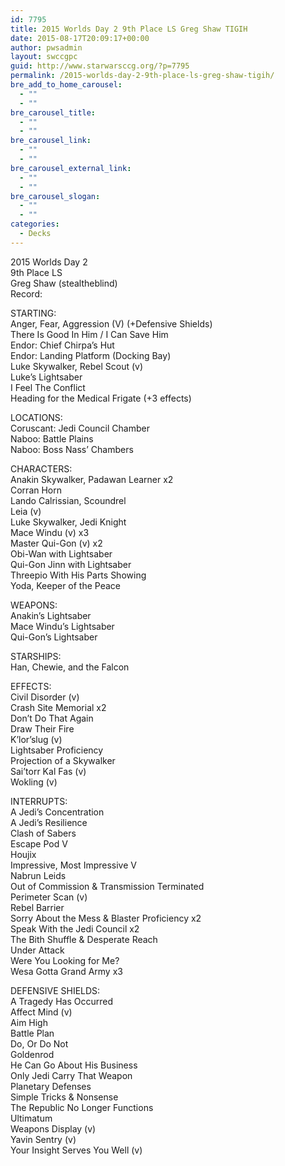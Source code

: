 ```yaml
---
id: 7795
title: 2015 Worlds Day 2 9th Place LS Greg Shaw TIGIH
date: 2015-08-17T20:09:17+00:00
author: pwsadmin
layout: swccgpc
guid: http://www.starwarsccg.org/?p=7795
permalink: /2015-worlds-day-2-9th-place-ls-greg-shaw-tigih/
bre_add_to_home_carousel:
  - ""
  - ""
bre_carousel_title:
  - ""
  - ""
bre_carousel_link:
  - ""
  - ""
bre_carousel_external_link:
  - ""
  - ""
bre_carousel_slogan:
  - ""
  - ""
categories:
  - Decks
---
```

2015 Worlds Day 2  
9th Place LS  
Greg Shaw (stealtheblind)  
Record:

STARTING:  
Anger, Fear, Aggression (V) (+Defensive Shields)  
There Is Good In Him / I Can Save Him  
Endor: Chief Chirpa&#8217;s Hut  
Endor: Landing Platform (Docking Bay)  
Luke Skywalker, Rebel Scout (v)  
Luke&#8217;s Lightsaber  
I Feel The Conflict  
Heading for the Medical Frigate (+3 effects)

LOCATIONS:  
Coruscant: Jedi Council Chamber  
Naboo: Battle Plains  
Naboo: Boss Nass&#8217; Chambers

CHARACTERS:  
Anakin Skywalker, Padawan Learner x2  
Corran Horn  
Lando Calrissian, Scoundrel  
Leia (v)  
Luke Skywalker, Jedi Knight  
Mace Windu (v) x3  
Master Qui-Gon (v) x2  
Obi-Wan with Lightsaber  
Qui-Gon Jinn with Lightsaber  
Threepio With His Parts Showing  
Yoda, Keeper of the Peace

WEAPONS:  
Anakin&#8217;s Lightsaber  
Mace Windu&#8217;s Lightsaber  
Qui-Gon&#8217;s Lightsaber

STARSHIPS:  
Han, Chewie, and the Falcon

EFFECTS:  
Civil Disorder (v)  
Crash Site Memorial x2  
Don&#8217;t Do That Again  
Draw Their Fire  
K&#8217;lor&#8217;slug (v)  
Lightsaber Proficiency  
Projection of a Skywalker  
Sai&#8217;torr Kal Fas (v)  
Wokling (v)

INTERRUPTS:  
A Jedi&#8217;s Concentration  
A Jedi&#8217;s Resilience  
Clash of Sabers  
Escape Pod V  
Houjix  
Impressive, Most Impressive V  
Nabrun Leids  
Out of Commission & Transmission Terminated  
Perimeter Scan (v)  
Rebel Barrier  
Sorry About the Mess & Blaster Proficiency x2  
Speak With the Jedi Council x2  
The Bith Shuffle & Desperate Reach  
Under Attack  
Were You Looking for Me?  
Wesa Gotta Grand Army x3

DEFENSIVE SHIELDS:  
A Tragedy Has Occurred  
Affect Mind (v)  
Aim High  
Battle Plan  
Do, Or Do Not  
Goldenrod  
He Can Go About His Business  
Only Jedi Carry That Weapon  
Planetary Defenses  
Simple Tricks & Nonsense  
The Republic No Longer Functions  
Ultimatum  
Weapons Display (v)  
Yavin Sentry (v)  
Your Insight Serves You Well (v)